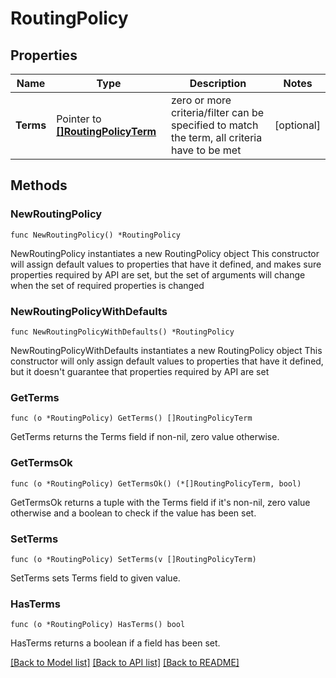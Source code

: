 # RoutingPolicy

## Properties

Name | Type | Description | Notes
------------ | ------------- | ------------- | -------------
**Terms** | Pointer to [**[]RoutingPolicyTerm**](RoutingPolicyTerm.md) | zero or more criteria/filter can be specified to match the term, all criteria have to be met | [optional] 

## Methods

### NewRoutingPolicy

`func NewRoutingPolicy() *RoutingPolicy`

NewRoutingPolicy instantiates a new RoutingPolicy object
This constructor will assign default values to properties that have it defined,
and makes sure properties required by API are set, but the set of arguments
will change when the set of required properties is changed

### NewRoutingPolicyWithDefaults

`func NewRoutingPolicyWithDefaults() *RoutingPolicy`

NewRoutingPolicyWithDefaults instantiates a new RoutingPolicy object
This constructor will only assign default values to properties that have it defined,
but it doesn't guarantee that properties required by API are set

### GetTerms

`func (o *RoutingPolicy) GetTerms() []RoutingPolicyTerm`

GetTerms returns the Terms field if non-nil, zero value otherwise.

### GetTermsOk

`func (o *RoutingPolicy) GetTermsOk() (*[]RoutingPolicyTerm, bool)`

GetTermsOk returns a tuple with the Terms field if it's non-nil, zero value otherwise
and a boolean to check if the value has been set.

### SetTerms

`func (o *RoutingPolicy) SetTerms(v []RoutingPolicyTerm)`

SetTerms sets Terms field to given value.

### HasTerms

`func (o *RoutingPolicy) HasTerms() bool`

HasTerms returns a boolean if a field has been set.


[[Back to Model list]](../README.md#documentation-for-models) [[Back to API list]](../README.md#documentation-for-api-endpoints) [[Back to README]](../README.md)


